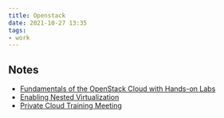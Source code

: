 ```yaml
---
title: Openstack
date: 2021-10-27 13:35
tags:
- work
---
```


## Notes

* [Fundamentals of the OpenStack Cloud with Hands-on Labs](20211027133557-fundamentals-of-the-openstack-cloud-with-hands-on-labs.md)
* [Enabling Nested Virtualization](20211119073456-enabling-nested-virtualization.md)
* [Private Cloud Training Meeting](20211215101245-private-cloud-training-meeting.md)
